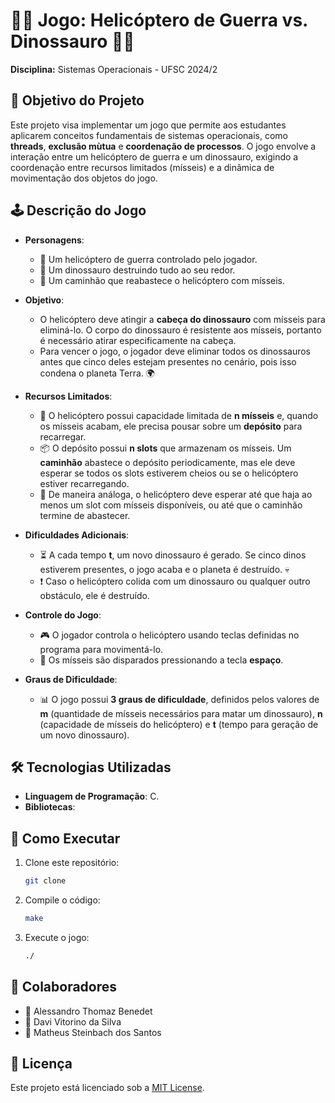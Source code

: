 # 🚁💥 Jogo: Helicóptero de Guerra vs. Dinossauro 🦖🔥

**Disciplina:** Sistemas Operacionais - UFSC 2024/2

## 🎯 Objetivo do Projeto
Este projeto visa implementar um jogo que permite aos estudantes aplicarem conceitos fundamentais de sistemas operacionais, como **threads**, **exclusão mùtua** e **coordenação de processos**. O jogo envolve a interação entre um helicóptero de guerra e um dinossauro, exigindo a coordenação entre recursos limitados (mísseis) e a dinâmica de movimentação dos objetos do jogo.

## 🕹️ Descrição do Jogo
- **Personagens**:
  - 🚁 Um helicóptero de guerra controlado pelo jogador.
  - 🦖 Um dinossauro destruindo tudo ao seu redor.
  - 🚚 Um caminhão que reabastece o helicóptero com mísseis.

- **Objetivo**:
  - O helicóptero deve atingir a **cabeça do dinossauro** com mísseis para eliminá-lo. O corpo do dinossauro é resistente aos mísseis, portanto é necessário atirar especificamente na cabeça.
  - Para vencer o jogo, o jogador deve eliminar todos os dinossauros antes que cinco deles estejam presentes no cenário, pois isso condena o planeta Terra. 🌍

- **Recursos Limitados**:
  - 🚁 O helicóptero possui capacidade limitada de **n mísseis** e, quando os mísseis acabam, ele precisa pousar sobre um **depósito** para recarregar.
  - 📦 O depósito possui **n slots** que armazenam os mísseis. Um **caminhão** abastece o depósito periodicamente, mas ele deve esperar se todos os slots estiverem cheios ou se o helicóptero estiver recarregando.
  - 🔄 De maneira análoga, o helicóptero deve esperar até que haja ao menos um slot com mísseis disponíveis, ou até que o caminhão termine de abastecer.

- **Dificuldades Adicionais**:
  - ⏳ A cada tempo **t**, um novo dinossauro é gerado. Se cinco dinos estiverem presentes, o jogo acaba e o planeta é destruído. 💀
  - ❗ Caso o helicóptero colida com um dinossauro ou qualquer outro obstáculo, ele é destruído.

- **Controle do Jogo**:
  - 🎮 O jogador controla o helicóptero usando teclas definidas no programa para movimentá-lo.
  - 🔫 Os mísseis são disparados pressionando a tecla **espaço**.

- **Graus de Dificuldade**:
  - 📊 O jogo possui **3 graus de dificuldade**, definidos pelos valores de **m** (quantidade de mísseis necessários para matar um dinossauro), **n** (capacidade de mísseis do helicóptero) e **t** (tempo para geração de um novo dinossauro).

## 🛠️ Tecnologias Utilizadas
- **Linguagem de Programação**: C.
- **Bibliotecas**: 

## 🚀 Como Executar
1. Clone este repositório:
   ```sh
   git clone 
   ```
2. Compile o código:
   ```sh
   make
   ```
3. Execute o jogo:
   ```sh
   ./
   ```

## 👥 Colaboradores
- 👤 Alessandro Thomaz Benedet
- 👤 Davi Vitorino da Silva
- 👤 Matheus Steinbach dos Santos 

## 📜 Licença
Este projeto está licenciado sob a [MIT License](LICENSE).
